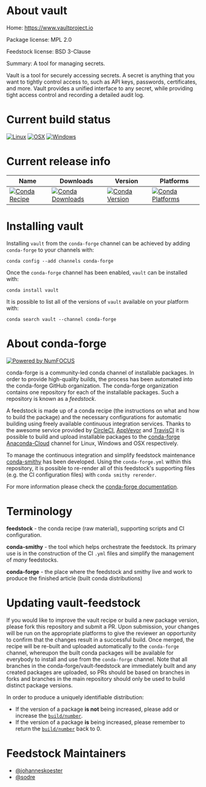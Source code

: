 <!--
# -*- mode: jinja -*-
-->

About vault
===========

Home: https://www.vaultproject.io

Package license: MPL 2.0

Feedstock license: BSD 3-Clause

Summary: A tool for managing secrets.

Vault is a tool for securely accessing secrets. A secret is anything that you
want to tightly control access to, such as API keys, passwords, certificates,
and more. Vault provides a unified interface to any secret, while providing
tight access control and recording a detailed audit log.


Current build status
====================

[![Linux](https://img.shields.io/circleci/project/github/conda-forge/vault-feedstock/master.svg?label=Linux)](https://circleci.com/gh/conda-forge/vault-feedstock)
[![OSX](https://img.shields.io/travis/conda-forge/vault-feedstock/master.svg?label=macOS)](https://travis-ci.org/conda-forge/vault-feedstock)
[![Windows](https://img.shields.io/appveyor/ci/conda-forge/vault-feedstock/master.svg?label=Windows)](https://ci.appveyor.com/project/conda-forge/vault-feedstock/branch/master)

Current release info
====================

| Name | Downloads | Version | Platforms |
| --- | --- | --- | --- |
| [![Conda Recipe](https://img.shields.io/badge/recipe-vault-green.svg)](https://anaconda.org/conda-forge/vault) | [![Conda Downloads](https://img.shields.io/conda/dn/conda-forge/vault.svg)](https://anaconda.org/conda-forge/vault) | [![Conda Version](https://img.shields.io/conda/vn/conda-forge/vault.svg)](https://anaconda.org/conda-forge/vault) | [![Conda Platforms](https://img.shields.io/conda/pn/conda-forge/vault.svg)](https://anaconda.org/conda-forge/vault) |

Installing vault
================

Installing `vault` from the `conda-forge` channel can be achieved by adding `conda-forge` to your channels with:

```
conda config --add channels conda-forge
```

Once the `conda-forge` channel has been enabled, `vault` can be installed with:

```
conda install vault
```

It is possible to list all of the versions of `vault` available on your platform with:

```
conda search vault --channel conda-forge
```


About conda-forge
=================

[![Powered by NumFOCUS](https://img.shields.io/badge/powered%20by-NumFOCUS-orange.svg?style=flat&colorA=E1523D&colorB=007D8A)](http://numfocus.org)

conda-forge is a community-led conda channel of installable packages.
In order to provide high-quality builds, the process has been automated into the
conda-forge GitHub organization. The conda-forge organization contains one repository
for each of the installable packages. Such a repository is known as a *feedstock*.

A feedstock is made up of a conda recipe (the instructions on what and how to build
the package) and the necessary configurations for automatic building using freely
available continuous integration services. Thanks to the awesome service provided by
[CircleCI](https://circleci.com/), [AppVeyor](https://www.appveyor.com/)
and [TravisCI](https://travis-ci.org/) it is possible to build and upload installable
packages to the [conda-forge](https://anaconda.org/conda-forge)
[Anaconda-Cloud](https://anaconda.org/) channel for Linux, Windows and OSX respectively.

To manage the continuous integration and simplify feedstock maintenance
[conda-smithy](https://github.com/conda-forge/conda-smithy) has been developed.
Using the ``conda-forge.yml`` within this repository, it is possible to re-render all of
this feedstock's supporting files (e.g. the CI configuration files) with ``conda smithy rerender``.

For more information please check the [conda-forge documentation](https://conda-forge.org/docs/).

Terminology
===========

**feedstock** - the conda recipe (raw material), supporting scripts and CI configuration.

**conda-smithy** - the tool which helps orchestrate the feedstock.
                   Its primary use is in the construction of the CI ``.yml`` files
                   and simplify the management of *many* feedstocks.

**conda-forge** - the place where the feedstock and smithy live and work to
                  produce the finished article (built conda distributions)


Updating vault-feedstock
========================

If you would like to improve the vault recipe or build a new
package version, please fork this repository and submit a PR. Upon submission,
your changes will be run on the appropriate platforms to give the reviewer an
opportunity to confirm that the changes result in a successful build. Once
merged, the recipe will be re-built and uploaded automatically to the
`conda-forge` channel, whereupon the built conda packages will be available for
everybody to install and use from the `conda-forge` channel.
Note that all branches in the conda-forge/vault-feedstock are
immediately built and any created packages are uploaded, so PRs should be based
on branches in forks and branches in the main repository should only be used to
build distinct package versions.

In order to produce a uniquely identifiable distribution:
 * If the version of a package **is not** being increased, please add or increase
   the [``build/number``](https://conda.io/docs/user-guide/tasks/build-packages/define-metadata.html#build-number-and-string).
 * If the version of a package **is** being increased, please remember to return
   the [``build/number``](https://conda.io/docs/user-guide/tasks/build-packages/define-metadata.html#build-number-and-string)
   back to 0.

Feedstock Maintainers
=====================

* [@johanneskoester](https://github.com/johanneskoester/)
* [@sodre](https://github.com/sodre/)

